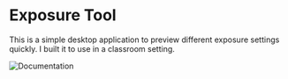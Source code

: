 # Exposure Tool
This is a simple desktop application to preview different exposure settings quickly. I built it to use in a classroom setting.

![Documentation](~documentation/screenshot.png)
